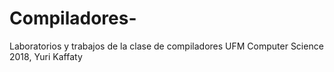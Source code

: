 # Compiladores-
Laboratorios y trabajos de la clase de compiladores UFM Computer Science 2018, Yuri Kaffaty
